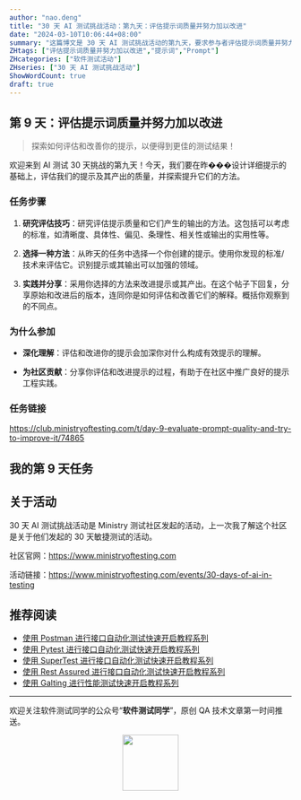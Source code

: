 ```yaml
---
author: "nao.deng"
title: "30 天 AI 测试挑战活动：第九天：评估提示词质量并努力加以改进"
date: "2024-03-10T10:06:44+08:00"
summary: "这篇博文是 30 天 AI 测试挑战活动的第九天，要求参与者评估提示词质量并努力加以改进。博文可能包括作者对已使用的提示词的分析，包括其有效性、准确性和引导 AI 的能力等方面。通过分享评估和改进的过程，读者将了解如何优化提示词，以提高测试活动的效率和准确性。这个系列活动有望为测试专业人士提供一个深入了解 AI 测试提示词优化的实际案例，并激发更多关于优化测试活动的讨论。"
ZHtags: ["评估提示词质量并努力加以改进","提示词","Prompt"]
ZHcategories: ["软件测试活动"]
ZHseries: ["30 天 AI 测试挑战活动"]
ShowWordCount: true
draft: true
---
```


## 第 9 天：评估提示词质量并努力加以改进

> 探索如何评估和改善你的提示，以便得到更佳的测试结果！

欢迎来到 AI 测试 30 天挑战的第九天！今天，我们要在昨���设计详细提示的基础上，评估我们的提示及其产出的质量，并探索提升它们的方法。

### 任务步骤

1. **研究评估技巧**：研究评估提示质量和它们产生的输出的方法。这包括可以考虑的标准，如清晰度、具体性、偏见、条理性、相关性或输出的实用性等。

2. **选择一种方法**：从昨天的任务中选择一个你创建的提示。使用你发现的标准/技术来评估它。识别提示或其输出可以加强的领域。

3. **实践并分享**：采用你选择的方法来改进提示或其产出。在这个帖子下回复，分享原始和改进后的版本，连同你是如何评估和改善它们的解释。概括你观察到的不同点。

### 为什么参加

- **深化理解**：评估和改进你的提示会加深你对什么构成有效提示的理解。

- **为社区贡献**：分享你评估和改进提示的过程，有助于在社区中推广良好的提示工程实践。

### 任务链接

<https://club.ministryoftesting.com/t/day-9-evaluate-prompt-quality-and-try-to-improve-it/74865>

## 我的第 9 天任务

## 关于活动

30 天 AI 测试挑战活动是 Ministry 测试社区发起的活动，上一次我了解这个社区是关于他们发起的 30 天敏捷测试的活动。

社区官网：<https://www.ministryoftesting.com>

活动链接：<https://www.ministryoftesting.com/events/30-days-of-ai-in-testing>

## 推荐阅读

- [使用 Postman 进行接口自动化测试快速开启教程系列](https://naodeng.tech/zh/zhseries/postman-%E6%8E%A5%E5%8F%A3%E8%87%AA%E5%8A%A8%E5%8C%96%E6%B5%8B%E8%AF%95%E6%95%99%E7%A8%8B/)
- [使用 Pytest 进行接口自动化测试快速开启教程系列](https://naodeng.tech/zh/zhseries/pytest-%E6%8E%A5%E5%8F%A3%E8%87%AA%E5%8A%A8%E5%8C%96%E6%B5%8B%E8%AF%95%E6%95%99%E7%A8%8B/)
- [使用 SuperTest 进行接口自动化测试快速开启教程系列](https://naodeng.tech/zh/zhseries/supertest-%E6%8E%A5%E5%8F%A3%E8%87%AA%E5%8A%A8%E5%8C%96%E6%B5%8B%E8%AF%95%E6%95%99%E7%A8%8B/)
- [使用 Rest Assured 进行接口自动化测试快速开启教程系列](https://naodeng.tech/zh/zhseries/rest-assured-%E6%8E%A5%E5%8F%A3%E8%87%AA%E5%8A%A8%E5%8C%96%E6%B5%8B%E8%AF%95%E6%95%99%E7%A8%8B/)
- [使用 Galting 进行性能测试快速开启教程系列](https://naodeng.tech/zh/zhseries/gatling-%E6%80%A7%E8%83%BD%E6%B5%8B%E8%AF%95%E6%95%99%E7%A8%8B/)

---
欢迎关注软件测试同学的公众号“**软件测试同学**”，原创 QA 技术文章第一时间推送。
<!-- markdownlint-disable MD045 -->
<!-- markdownlint-disable MD033 -->
<center>
  <img src="https://cdn.jsdelivr.net/gh/naodeng/blogimg@master/uPic/2023112015'QR Code for 公众号.jpg" style="width: 100px;">
</center>
<!-- markdownlint-disable MD033 -->
<!-- markdownlint-disable MD045 -->